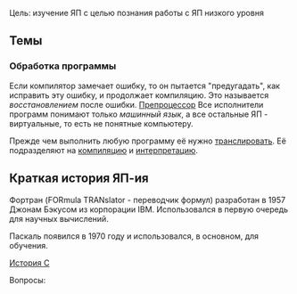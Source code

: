 
Цель: изучение ЯП с целью познания работы с ЯП низкого уровня

## Темы

### Обработка программы 
Если компилятор замечает ошибку, то он пытается "предугадать", как исправить эту ошибку, и продолжает компиляцию. Это называется *восстановлением* после ошибки.
[Препроцессор](Словарь/Препроцессор)
Все исполнители программ понимают только *машинный язык*, а все остальные ЯП - виртуальные, то есть не понятные компьютеру.

Прежде чем выполнить любую программу её нужно [транслировать](Словарь/Трансляция). Её подразделяют на [компиляцию](Словарь/Компиляция) и [интерпретацию](Словарь/Интерпретация).

## Краткая история ЯП-ия

Фортран (FORmula TRANslator - переводчик формул) разработан в 1957 Джонам Бэкусом из корпорации IBM.  Использовался в первую очередь для научных вычислений.

Паскаль появился в 1970 году и использовался, в основном, для обучения.

[История C](Статьи/Язык_программирования_C)

Вопросы: